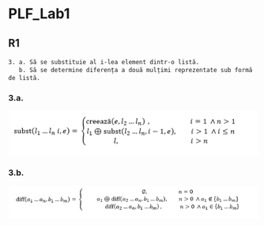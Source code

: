 # PLF_Lab1

## R1

```
3. a. Să se substituie al i-lea element dintr-o listă.
   b. Să se determine diferența a două mulțimi reprezentate sub formă de listă.
```

### 3.a.
<p align="center">
   <img src="README_Resources/r13a.png"></img>
</p>

### 3.b.

<p align="center">
   <img src="README_Resources/r13b.png"></img>
</p>